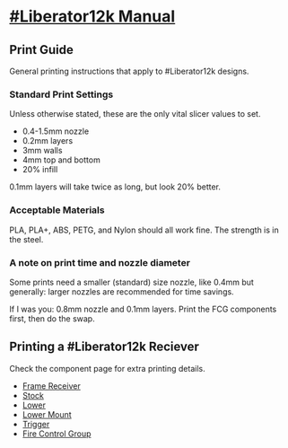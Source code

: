# [\#Liberator12k Manual](README.md)
## Print Guide

General printing instructions that apply to \#Liberator12k designs.

### Standard Print Settings
Unless otherwise stated, these are the only vital slicer values to set.

  * 0.4-1.5mm nozzle
  * 0.2mm layers
  * 3mm walls
  * 4mm top and bottom
  * 20% infill

0.1mm layers will take twice as long, but look 20% better.

### Acceptable Materials
PLA, PLA+, ABS, PETG, and Nylon should all work fine. The strength is in the steel.

### A note on print time and nozzle diameter
Some prints need a smaller (standard) size nozzle, like 0.4mm but generally:
larger nozzles are recommended for time savings.

If I was you: 0.8mm nozzle and 0.1mm layers. Print the FCG components first,
then do the swap.

## Printing a \#Liberator12k Reciever
Check the component page for extra printing details.

* [Frame Receiver](Receiver/Frame.md)
* [Stock](Receiver/Stock.md)
* [Lower](Receiver/Lower/Lower.md)
* [Lower Mount](Receiver/Lower/LowerMount.md)
* [Trigger](Receiver/Lower/Trigger.md)
* [Fire Control Group](Receiver/FCG.md)
